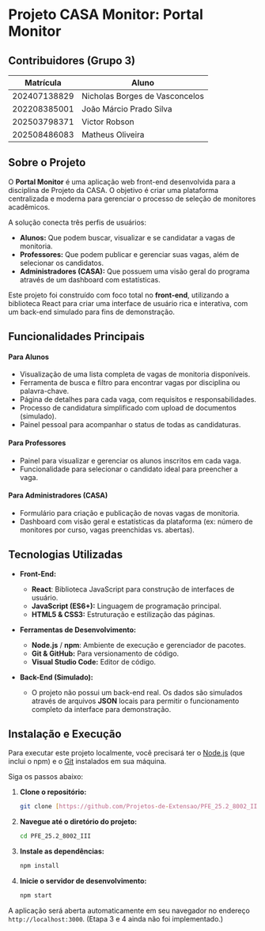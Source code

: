# Projeto CASA Monitor: Portal Monitor

## Contribuidores (Grupo 3)
| Matrícula    | Aluno                       |
|--------------|-----------------------------|
| 202407138829 | Nicholas Borges de Vasconcelos |
| 202208385001 | João Márcio Prado Silva     |
| 202503798371 | Victor Robson               |
| 202508486083 | Matheus Oliveira            |

## Sobre o Projeto
O **Portal Monitor** é uma aplicação web front-end desenvolvida para a disciplina de Projeto da CASA. O objetivo é criar uma plataforma centralizada e moderna para gerenciar o processo de seleção de monitores acadêmicos.

A solução conecta três perfis de usuários:
* **Alunos:** Que podem buscar, visualizar e se candidatar a vagas de monitoria.
* **Professores:** Que podem publicar e gerenciar suas vagas, além de selecionar os candidatos.
* **Administradores (CASA):** Que possuem uma visão geral do programa através de um dashboard com estatísticas.

Este projeto foi construído com foco total no **front-end**, utilizando a biblioteca React para criar uma interface de usuário rica e interativa, com um back-end simulado para fins de demonstração.

## Funcionalidades Principais

#### Para Alunos
- Visualização de uma lista completa de vagas de monitoria disponíveis.
- Ferramenta de busca e filtro para encontrar vagas por disciplina ou palavra-chave.
- Página de detalhes para cada vaga, com requisitos e responsabilidades.
- Processo de candidatura simplificado com upload de documentos (simulado).
- Painel pessoal para acompanhar o status de todas as candidaturas.

#### Para Professores
- Painel para visualizar e gerenciar os alunos inscritos em cada vaga.
- Funcionalidade para selecionar o candidato ideal para preencher a vaga.

#### Para Administradores (CASA)
- Formulário para criação e publicação de novas vagas de monitoria.
- Dashboard com visão geral e estatísticas da plataforma (ex: número de monitores por curso, vagas preenchidas vs. abertas).

## Tecnologias Utilizadas

* **Front-End:**
    * **React**: Biblioteca JavaScript para construção de interfaces de usuário.
    * **JavaScript (ES6+):** Linguagem de programação principal.
    * **HTML5 & CSS3:** Estruturação e estilização das páginas.

* **Ferramentas de Desenvolvimento:**
    * **Node.js** / **npm**: Ambiente de execução e gerenciador de pacotes.
    * **Git & GitHub:** Para versionamento de código.
    * **Visual Studio Code:** Editor de código.

* **Back-End (Simulado):**
    * O projeto não possui um back-end real. Os dados são simulados através de arquivos **JSON** locais para permitir o funcionamento completo da interface para demonstração.

## Instalação e Execução

Para executar este projeto localmente, você precisará ter o [Node.js](https://nodejs.org/) (que inclui o npm) e o [Git](https://git-scm.com/) instalados em sua máquina.

Siga os passos abaixo:

1.  **Clone o repositório:**
    ```bash
    git clone [https://github.com/Projetos-de-Extensao/PFE_25.2_8002_III](https://github.com/Projetos-de-Extensao/PFE_25.2_8002_III)
    ```

2.  **Navegue até o diretório do projeto:**
    ```bash
    cd PFE_25.2_8002_III
    ```

3.  **Instale as dependências:**
    ```bash
    npm install
    ```

4.  **Inicie o servidor de desenvolvimento:**
    ```bash
    npm start
    ```
A aplicação será aberta automaticamente em seu navegador no endereço `http://localhost:3000`.
(Etapa 3 e 4 ainda não foi implementado.)
